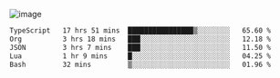 ![image](https://github-profile-trophy.vercel.app/?username=CMOISDEAD&theme=oldie&row=1&no-frame=true&no-bg=true&margin-w=15&margin-h=15)
<!--START_SECTION:waka-->

```txt
TypeScript   17 hrs 51 mins  ████████████████▒░░░░░░░░   65.60 %
Org          3 hrs 18 mins   ███░░░░░░░░░░░░░░░░░░░░░░   12.18 %
JSON         3 hrs 7 mins    ███░░░░░░░░░░░░░░░░░░░░░░   11.50 %
Lua          1 hr 9 mins     █░░░░░░░░░░░░░░░░░░░░░░░░   04.25 %
Bash         32 mins         ▒░░░░░░░░░░░░░░░░░░░░░░░░   01.96 %
```

<!--END_SECTION:waka--> 
